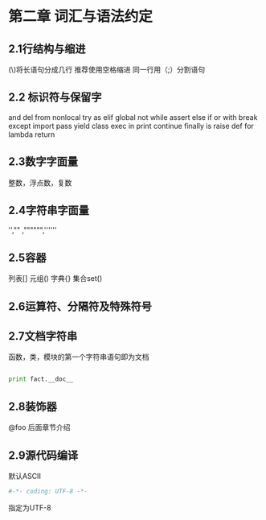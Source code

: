 # 第二章 词汇与语法约定
## 2.1行结构与缩进
(\\)将长语句分成几行
推荐使用空格缩进
同一行用（;）分割语句
## 2.2 标识符与保留字
and del from nonlocal try
as  elif global not while
assert else if or with
break except import pass yield
class exec in print
continue finally is raise
def for lambda return
## 2.3数字字面量
整数，浮点数，复数
## 2.4字符串字面量
'',"" ,"""""",''''''
## 2.5容器
列表[] 元组() 字典{} 集合set()
## 2.6运算符、分隔符及特殊符号
## 2.7文档字符串
函数，类，模块的第一个字符串语句即为文档
```python

print fact.__doc__

```
## 2.8装饰器
@foo
后面章节介绍

## 2.9源代码编译
默认ASCII
```python
#-*- coding: UTF-8 -*-
```
指定为UTF-8


